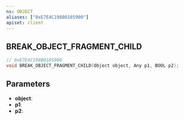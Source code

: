 ```yaml
---
ns: OBJECT
aliases: ["0xE7E4C198B0185900"]
apiset: client
---
```

## BREAK_OBJECT_FRAGMENT_CHILD

```c
// 0xE7E4C198B0185900
void BREAK_OBJECT_FRAGMENT_CHILD(Object object, Any p1, BOOL p2);
```


## Parameters
* **object**:
* **p1**:
* **p2**: